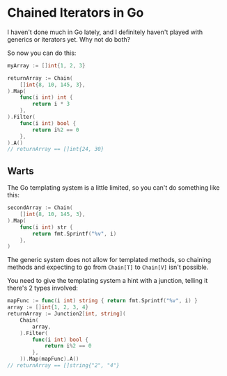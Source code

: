 # Chained Iterators in Go

I haven't done much in Go lately, and I definitely haven't played with generics or iterators yet. Why not do both?

So now you can do this:

```go
myArray := []int{1, 2, 3}

returnArray := Chain(
    []int{8, 10, 145, 3},
).Map(
    func(i int) int {
        return i * 3
    },
).Filter(
    func(i int) bool {
        return i%2 == 0
    },
).A()
// returnArray == []int{24, 30}
```

## Warts

The Go templating system is a little limited, so you can't do something like this:

```go
secondArray := Chain(
    []int{8, 10, 145, 3},
).Map(
    func(i int) str {
        return fmt.Sprintf("%v", i)
    },
)
```

The generic system does not allow for templated methods, so chaining methods and expecting to go from `Chain[T]` to `Chain[V]` isn't possible.

You need to give the templating system a hint with a junction, telling it there's 2 types involved:

```go
mapFunc := func(i int) string { return fmt.Sprintf("%v", i) }
array := []int{1, 2, 3, 4}
returnArray := Junction2[int, string](
    Chain(
        array,
    ).Filter(
        func(i int) bool {
            return i%2 == 0
        },
    )).Map(mapFunc).A()
// returnArray == []string{"2", "4"}
```

